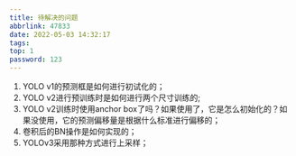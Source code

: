```yaml
---
title: 待解决的问题
abbrlink: 47833
date: 2022-05-03 14:32:17
tags:
top: 1
password: 123
---
```

1. YOLO v1的预测框是如何进行初试化的；
2. YOLO v2进行预训练时是如何进行两个尺寸训练的;
2. YOLO v2训练时使用anchor box了吗？如果使用了，它是怎么初始化的？如果没使用，它的预测偏移量是根据什么标准进行偏移的；
2. 卷积后的BN操作是如何实现的；
2. YOLOv3采用那种方式进行上采样；

